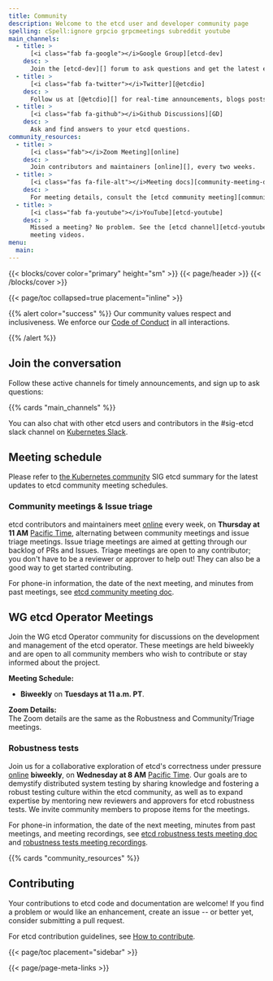 ```yaml
---
title: Community
description: Welcome to the etcd user and developer community page
spelling: cSpell:ignore grpcio grpcmeetings subreddit youtube
main_channels:
  - title: >
      [<i class="fab fa-google"></i>Google Group][etcd-dev]
    desc: >
      Join the [etcd-dev][] forum to ask questions and get the latest etcd news.
  - title: >
      [<i class="fab fa-twitter"></i>Twitter][@etcdio]
    desc: >
      Follow us at [@etcdio][] for real-time announcements, blogs posts, and more.
  - title: >
      [<i class="fab fa-github"></i>Github Discussions][GD]
    desc: >
      Ask and find answers to your etcd questions.
community_resources:
  - title: >
      [<i class="fab"></i>Zoom Meeting][online]
    desc: >
      Join contributors and maintainers [online][], every two weeks.
  - title: >
      [<i class="fas fa-file-alt"></i>Meeting docs][community-meeting-doc]
    desc: >
      For meeting details, consult the [etcd community meeting][community-meeting-doc] and [robustness tests meeting][robustness-tests-meeting-doc] documents.
  - title: >
      [<i class="fab fa-youtube"></i>YouTube][etcd-youtube]
    desc: >
      Missed a meeting? No problem. See the [etcd channel][etcd-youtube] for
      meeting videos.
menu:
  main:
---
```


{{< blocks/cover color="primary" height="sm" >}}
{{< page/header >}}
{{< /blocks/cover >}}

<div class="container l-container--padded">

<div class="row">
{{< page/toc collapsed=true placement="inline" >}}
</div>

<div class="row">
<div class="col-12 col-lg-8">

{{% alert color="success" %}}
  <i class='fas fa-users mr-1'></i> Our community values respect and
  inclusiveness. We enforce our [Code of Conduct][] in all interactions.

  [Code of Conduct]: https://github.com/cncf/foundation/blob/master/code-of-conduct.md
{{% /alert %}}

## Join the conversation

Follow these active channels for timely announcements, and sign up to ask
questions:

{{% cards "main_channels" %}}

You can also chat with other etcd users and contributors in the #sig-etcd slack
channel on [Kubernetes Slack][].

## Meeting schedule

Please refer to [the Kubernetes community](https://github.com/kubernetes/community/blob/master/sig-etcd/README.md#meetings) SIG etcd summary for the latest updates to etcd community meeting schedules.

### Community meetings & Issue triage

etcd contributors and maintainers meet [online][] every week, on **Thursday
at 11 AM** [Pacific Time][], alternating between community meetings and issue
triage meetings. Issue triage meetings are aimed at getting through our backlog
of PRs and Issues. Triage meetings are open to any contributor; you don't have
to be a reviewer or approver to help out! They can also be a good way to get
started contributing.

For phone-in information, the date of the next meeting, and minutes from past
meetings, see [etcd community meeting doc][community-meeting-doc].

## WG etcd Operator Meetings

Join the WG etcd Operator community for discussions on the development and management of the etcd operator. These meetings are held biweekly and are open to all community members who wish to contribute or stay informed about the project.

**Meeting Schedule:**  
- **Biweekly** on **Tuesdays at 11 a.m. PT**.

**Zoom Details:**  
The Zoom details are the same as the Robustness and Community/Triage meetings.



### Robustness tests

Join us for a collaborative exploration of etcd's correctness under pressure
[online][] **biweekly**, on **Wednesday at 8 AM** [Pacific Time][]. Our goals are
to demystify distributed system testing by sharing knowledge and fostering a robust
testing culture within the etcd community, as well as to expand expertise by mentoring
new reviewers and approvers for etcd robustness tests. We invite community members to
propose items for the meetings.

For phone-in information, the date of the next meeting, minutes from past
meetings, and meeting recordings, see [etcd robustness tests meeting doc][robustness-tests-meeting-doc]
and [robustness tests meeting recordings][robustness-tests-meeting-recordings].

{{% cards "community_resources" %}}

## Contributing

Your contributions to etcd code and documentation are welcome! If you find a
problem or would like an enhancement, create an issue -- or better yet, consider
submitting a pull request.

For etcd contribution guidelines, see [How to contribute][].

</div>

{{< page/toc placement="sidebar" >}}

</div>

{{< page/page-meta-links >}}

</div>

[@etcdio]: https://twitter.com/etcdio
[etcd-dev]: https://groups.google.com/g/etcd-dev
[etcd-youtube]: https://www.youtube.com/channel/UC7tUWR24I5AR9NMsG-NYBlg
[robustness-tests-meeting-recordings]: https://www.youtube.com/playlist?list=PLRGL688DpO9oF-YEEfVXMzaOUzFYK74-I
[How to contribute]: https://github.com/etcd-io/etcd/blob/main/CONTRIBUTING.md
[community-meeting-doc]: https://docs.google.com/document/d/16XEGyPBisZvmmoIHSZzv__LoyOeluC5a4x353CX0SIM
[robustness-tests-meeting-doc]: https://docs.google.com/document/d/1idZ_7tV6F18v223LyQ0WVUn9gXLSKyeLwYTdAgbjxpw/edit?usp=sharing
[online]: https://zoom.us/my/cncfetcdproject
[Pacific Time]: https://www.timeanddate.com/time/zones/pt
[GD]: https://github.com/etcd-io/etcd/discussions
[Kubernetes Slack]: https://slack.k8s.io

